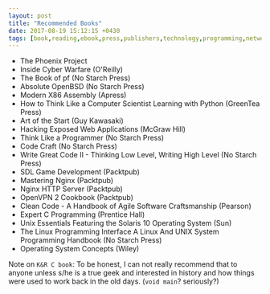 ```yaml
---
layout: post
title: "Recommended Books"
date: 2017-08-19 15:12:15 +0430
tags: [book,reading,ebook,press,publishers,technology,programming,networking]
---
```


 - The Phoenix Project
 - Inside Cyber Warfare (O'Reilly)
 - The Book of pf (No Starch Press)
 - Absolute OpenBSD (No Starch Press)
 - Modern X86 Assembly (Apress)
 - How to Think Like a Computer Scientist Learning with Python (GreenTea Press)
 - Art of the Start (Guy Kawasaki)
 - Hacking Exposed Web Applications (McGraw Hill)
 - Think Like a Programmer (No Starch Press)
 - Code Craft (No Starch Press)
 - Write Great Code II - Thinking Low Level, Writing High Level
 (No Starch Press)
 - SDL Game Development (Packtpub)
 - Mastering Nginx (Packtpub)
 - Nginx HTTP Server (Packtpub)
 - OpenVPN 2 Cookbook (Packtpub)
 - Clean Code - A Handbook of Agile Software Craftsmanship (Pearson)
 - Expert C Programming (Prentice Hall)
 - Unix Essentials Featuring the Solaris 10 Operating System (Sun)
 - The Linux Programming Interface A Linux And UNIX System Programming Handbook
 (No Starch Press)
 - Operating System Concepts (Wiley)

Note on `K&R C book`: To be honest, I can not really recommend that to anyone
 unless s/he is a true geek and interested in history and how things were
 used to work back in the old days. (`void main`? seriously?)
